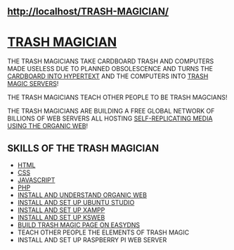 ## [http://localhost/TRASH-MAGICIAN/](http://localhost/TRASH-MAGICIAN/)

# [TRASH MAGICIAN](https://github.com/LafeLabs/TRASH-MAGICIAN)

THE TRASH MAGICIANS TAKE CARDBOARD TRASH AND COMPUTERS MADE USELESS DUE TO PLANNED OBSOLESCENCE AND TURNS THE [CARDBOARD INTO HYPERTEXT](https://github.com/LafeLabs/CARDBOARD-HYPERTEXT) AND THE COMPUTERS INTO [TRASH MAGIC SERVERS](https://github.com/LafeLabs/REPLICATE-TRASH-MAGIC-SERVER)!

THE TRASH MAGICIANS TEACH OTHER PEOPLE TO BE TRASH MAGCIANS!

THE TRASH MAGICIANS ARE BUILDING A FREE GLOBAL NETWORK OF BILLIONS OF WEB SERVERS ALL HOSTING [SELF-REPLICATING MEDIA USING THE ORGANIC WEB](https://github.com/LafeLabs/ORGANIC-WEB)!

## SKILLS OF THE TRASH MAGICIAN

 - [HTML](https://www.w3schools.com/html/)
 - [CSS](https://www.w3schools.com/css/)
 - [JAVASCRIPT](https://www.w3schools.com/js/)
 - [PHP](https://www.w3schools.com/php/)
 - [INSTALL AND UNDERSTAND ORGANIC WEB](https://github.com/LafeLabs/ORGANIC-WEB)
 - [INSTALL AND SET UP UBUNTU STUDIO](https://ubuntustudio.org/)
 - [INSTALL AND SET UP XAMPP](https://www.apachefriends.org/)
 - [INSTALL AND SET UP KSWEB](https://play.google.com/store/apps/details?id=ru.kslabs.ksweb&hl=en_US)
 - [BUILD TRASH MAGIC PAGE ON EASYDNS](https://easydns.com/)
 - TEACH OTHER PEOPLE THE ELEMENTS OF TRASH MAGIC
 - INSTALL AND SET UP RASPBERRY PI WEB SERVER
 